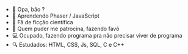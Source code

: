 - 👋 Opa, bão ?
- 👀 Aprendendo Phaser / JavaScript
- 🌟 Fã de ficção científica 
- 💞️ Quem puder me patrocina, fazendo favô
- 💻 Ocupado, fazendo programa pra não precisar viver de programa
- 🔍 Estudados: HTML, CSS, Js, SQL, C e C++

<!---
Danielbgoncalves/Danielbgoncalves is a ✨ special ✨ repository because its `README.md` (this file) appears on your GitHub profile.
You can click the Preview link to take a look at your changes.
--->

